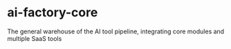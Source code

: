 # ai-factory-core
The general warehouse of the AI tool pipeline, integrating core modules and multiple SaaS tools
